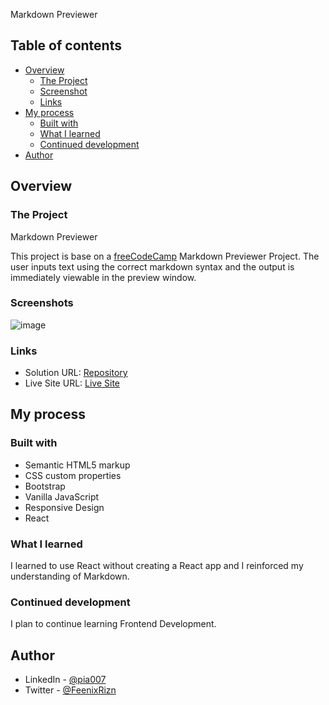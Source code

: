 Markdown Previewer
## Table of contents

- [Overview](#overview)
  - [The Project](#the-challenge)
  - [Screenshot](#screenshot)
  - [Links](#links)
- [My process](#my-process)
  - [Built with](#built-with)
  - [What I learned](#what-i-learned)
  - [Continued development](#continued-development)
- [Author](#author)


## Overview

### The Project

Markdown Previewer

This project is base on a [freeCodeCamp](https://www.freeCodeCamp.org) Markdown Previewer Project.  The user inputs text using the correct markdown syntax and the output is immediately viewable in the preview window.

### Screenshots
![image](https://user-images.githubusercontent.com/66088725/127219089-2fc05564-c731-4fea-b393-ae6e9f9f7033.png)

### Links

- Solution URL: [Repository](https://github.com/Pia007/Markdown-Previewer)
- Live Site URL: [Live Site](https://pia007.github.io/Markdown-Previewer/)

## My process

### Built with

- Semantic HTML5 markup
- CSS custom properties
- Bootstrap
- Vanilla JavaScript
- Responsive Design
- React

### What I learned

I learned to use React without creating a React app and I reinforced my understanding of Markdown.

### Continued development

I plan to continue learning Frontend Development.

## Author

- LinkedIn - [@pia007](https://www.linkedin.com/in/pia-torain-dev)
- Twitter - [@FeenixRizn](https://www.twitter.com/yourusername)
